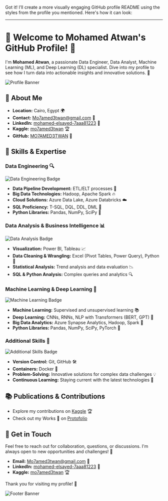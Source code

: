 Got it! I’ll create a more visually engaging GitHub profile README using the styles from the profile you mentioned. Here's how it can look:

---

# 🌟 Welcome to Mohamed Atwan's GitHub Profile! 👋

I'm **Mohamed Atwan**, a passionate Data Engineer, Data Analyst, Machine Learning (ML), and Deep Learning (DL) specialist. Dive into my profile to see how I turn data into actionable insights and innovative solutions. 🚀

![Profile Banner](https://via.placeholder.com/1200x300?text=Mohamed+Atwan+Profile+Banner)

## 📍 About Me

- **Location:** Cairo, Egypt 🌍
- **Contact:** [Mo7amed3twan@gmail.com](mailto:Mo7amed3twan@gmail.com) 📧
- **LinkedIn:** [mohamed-elsayed-7aaa81223](https://www.linkedin.com/in/mohamed-elsayed-7aaa81223) 💼
- **Kaggle:** [mo7amed3twan](https://kaggle.com/mo7amed3twan) 🏆
- **GitHub:** [MO7AMED3TWAN](https://github.com/MO7AMED3TWAN) 🚀

## 🔧 Skills & Expertise

### Data Engineering 🔍

![Data Engineering Badge](https://img.shields.io/badge/Data%20Engineering-%E2%9C%94%20Completed-brightgreen)
- **Data Pipeline Development:** ETL/ELT processes 🔄
- **Big Data Technologies:** Hadoop, Apache Spark 🔥
- **Cloud Solutions:** Azure Data Lake, Azure Databricks ☁️
- **SQL Proficiency:** T-SQL, DQL, DDL, DML 💾
- **Python Libraries:** Pandas, NumPy, SciPy 🐍

### Data Analysis & Business Intelligence 📊

![Data Analysis Badge](https://img.shields.io/badge/Data%20Analysis-%E2%9C%94%20Completed-brightgreen)
- **Visualization:** Power BI, Tableau 📈
- **Data Cleaning & Wrangling:** Excel (Pivot Tables, Power Query), Python 🧹
- **Statistical Analysis:** Trend analysis and data evaluation 📉
- **SQL & Python Analysis:** Complex queries and analytics 🔍

### Machine Learning & Deep Learning 🤖

![Machine Learning Badge](https://img.shields.io/badge/Machine%20Learning-%E2%9C%94%20Completed-brightgreen)
- **Machine Learning:** Supervised and unsupervised learning 📚
- **Deep Learning:** CNNs, RNNs, NLP with Transformers (BERT, GPT) 🧠
- **Big Data Analytics:** Azure Synapse Analytics, Hadoop, Spark 🚀
- **Python Libraries:** Pandas, NumPy, SciPy, PyTorch 🔬

### Additional Skills 🎨

![Additional Skills Badge](https://img.shields.io/badge/Additional%20Skills-%E2%9C%94%20Completed-brightgreen)
- **Version Control:** Git, GitHub 🛠️
- **Containers:** Docker 🐳
- **Problem-Solving:** Innovative solutions for complex data challenges 💡
- **Continuous Learning:** Staying current with the latest technologies 📖

## 📚 Publications & Contributions

- Explore my contributions on [Kaggle](https://kaggle.com/mo7amed3twan) 🏆
- Check out my Works 📑 on [Protofolio](https://github.com/MO7AMED3TWAN/Protofolio)

## 🚀 Get in Touch

Feel free to reach out for collaboration, questions, or discussions. I'm always open to new opportunities and challenges! 🤝

- **Email:** [Mo7amed3twan@gmail.com](mailto:Mo7amed3twan@gmail.com) 📧
- **LinkedIn:** [mohamed-elsayed-7aaa81223](https://www.linkedin.com/in/mohamed-elsayed-7aaa81223) 💼
- **Kaggle:** [mo7amed3twan](https://kaggle.com/mo7amed3twan) 🏆

Thank you for visiting my profile! 🙌

![Footer Banner](https://via.placeholder.com/1200x200?text=Thank+You+For+Visiting+My+Profile)